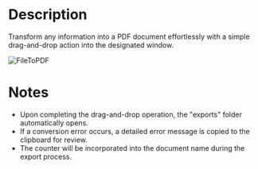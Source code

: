 # Description
Transform any information into a PDF document effortlessly with a simple drag-and-drop action into the designated window.

![FileToPDF](https://github.com/aleqkzander/FileToPDF/assets/58694182/aeb4b74f-da93-4191-8605-07ca212eb87f)

# Notes
- Upon completing the drag-and-drop operation, the "exports" folder automatically opens.
- If a conversion error occurs, a detailed error message is copied to the clipboard for review.
- The counter will be incorporated into the document name during the export process.
